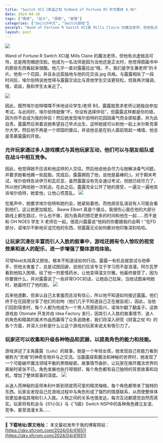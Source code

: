 ```yaml
---
title: "Switch XCI《幸运之杖 R/Wand of Fortune R》中文繁体 6.9G"
date: 2024-04-20
tags: ["情感", "战斗", "探索", "爱情"]
categories: ["Switch中文", "Switch游戏"]
excerpt: "Wand of Fortune R Switch XCI是 Mills Claire 的魔法老师，但他有点虚弱且可怜，总是用兜帽遮住脸。他成为一名法师是因为当他还是正太时，他觉得图画书中的那些东西看起来很酷。他几乎一直对露露拉出“哦，不，我们是学生兼老师”的卡片。他有一个花园，并且永远孤独地与他的花&hellip;"
layout: post
---
```


<img class="aligncenter" src="https://sky.sfcrom.com/wp-content/uploads/2024/04/50d5e-cs-16.png" />

Wand of Fortune R Switch XCI是 Mills Claire 的魔法老师，但他有点虚弱且可怜，总是用兜帽遮住脸。他成为一名法师是因为当他还是正太时，他觉得图画书中的那些东西看起来很酷。他几乎一直对露露拉出“哦，不，我们是学生兼老师”的卡片。他有一个花园，并且永远孤独地与他的花交谈.jpg 风格。与露露相处了一段时间后，埃尔伯特说他觉得与露露交谈比与其他学生交谈更轻松，但我再次强调，哦，诺兹，我和学生太亲近了。

<img src="https://sky.sfcrom.com/wp-content/uploads/2024/04/20240420105111-883ed.jpeg" />

<span>因此，既然埃尔伯特喋喋不休地谈论学生/老师 BS，露露就恳求老师让她独自参加考试。与此同时，埃尔伯特就像“不，你没有选择伴侣”，但露露这样都是你的错，因为你不会成为我的伴侣！然后她发现埃尔伯特的花园因毒气而全部枯萎，并为此自责。露露然后哭着说她希望自己早点出生，这样她就可以和他一起上米尔斯克莱尔大学。然后他不再是一个顽固的傻瓜，并说他总是在别人面前筑起一堵墙，他总是羡慕露露的开放。</span>
<h3><span>允许玩家通过多人游戏模式与其他玩家互动，他们可以与朋友组队或在战斗中相互竞争。</span></h3>
因此，他觉得她不应该和他这样的人交往。然后他说他会尽力与她解决毒气问题，并要求她看他踢一些屁股。完成后，露露拥抱了他，说他是最棒的;)。对于期末考试，埃尔伯特告诉伊万和瓦尼亚，虽然露露没有完全通过考试，但她已经尽力了，所以他们再给她一次机会。在此之后，露露完全公开了她的感受，一遍又一遍地告诉埃尔伯特，她爱他，让他心慌意乱。

<img src="https://sky.sfcrom.com/wp-content/uploads/2024/04/20240420105115-de6eb.jpeg" />

在尾声中，她要求<span>埃尔伯特和她约会，她紧贴着他，而他胡言乱语说有人可能会看到他们，这让她更加尴尬。 Baww Elbert 真是个傻瓜，我很伤心我在他的大部分路线上都在跳过，什么也不做，因为我真的想花更多的时间和他在一起……而不是和 OH NOES 学生 X 老师在一起。很高兴露露说“他妈的你要跟我约会啊！”在FD部分，诺埃尔不断地买诅咒他的东西，但露露无论如何都对他印象深刻哈哈。</span>
<h3><span>让玩家沉浸在丰富而引人入胜的叙事中，游戏还拥有令人惊叹的视觉效果和迷人的配乐，进一步增强了整体游戏体验。</span></h3>
<span>可惜Noel太纯真又胆怯，根本不知道该如何行动。露露一有机会就尝试与他牵手，但他太害羞了，总是试图回避，说他们应该专注于学习而不是浪漫。阿尔瓦罗看到他陷入困境，给了他一剂爱情药水，让他变得温文尔雅。他最终接受了，因为你要做什么，并对露露说了一些非常OOC的话，让她自己拉屎，当他试图亲吻她时，她最终打了他的脸。</span>

<img src="https://sky.sfcrom.com/wp-content/uploads/2024/04/20240420105116-b92fd.jpeg" />

<span>后来他道歉，但承认自己太害羞而且没有信心，所以他不知道如何接近露露。他们终于在花园里分享了他们的初吻（他们几乎不知道自己正在被监视）。因此，当他们回到宿舍时，每个人都为他成为一个男人而感到高兴，诺埃尔翻了翻盖子。这款游戏由 Otomate 开发并由 Idea Factory 发行，因其引人入胜的故事情节、迷人的角色和精美的美术作品而赢得了众多追随者，我们将深入研究《财富之杖 R》的各个方面，并深入分析是什么让这个游戏对玩家来说太有吸引力了。</span>
<h3><span>玩家还可以收集和升级各种物品和武器，以提高角色的能力和技能。</span></h3>
<span>游戏讲述了主角露露（Lulu）的故事，她是一个年轻女孩，她发现自己有能力看到被称为“灵魂”的神奇生物并与之交流。当露露探索魔法和神秘的世界时，她发现了一个可能破坏魔法领域平衡的黑暗秘密。故事情节曲折，让玩家在揭开魔法世界的奥秘时紧张不已。角色发展也执行得很好，每个角色都有自己独特的背景故事和动机，增加了整体叙事的深度。</span>

<img src="https://sky.sfcrom.com/wp-content/uploads/2024/04/20240420105116-bf237.jpeg" />

<span>从迷人而神秘的巫师朱利叶斯到顽皮而可爱的精灵梅格，每个角色都带来了独特的东西。玩家会发现自己在游戏过程中与角色形成了强烈的情感联系，从而使整体体验更加身临其境和引人入胜。人物之间的关系也很发达，每次互动都感觉自然而真实。玩家将有机会</span><span>与《51小队》与《飞碟》Switch NSP中的</span><span>各种角色建立友谊、竞争，甚至浪漫关系</span>……

---
📖 **下载地址/原文地址：** 本文最初发布于我的博客网站：[https://sky.sfcrom.com/2024/04/41651](https://sky.sfcrom.com/2024/04/41651)
